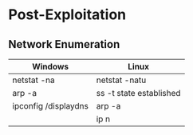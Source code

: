 # Post-Exploitation
## Network Enumeration
|Windows|Linux|
|---|---|
|netstat -na|netstat -natu|
|arp -a| ss -t state established|
|ipconfig /displaydns| arp -a|
|   | ip n|